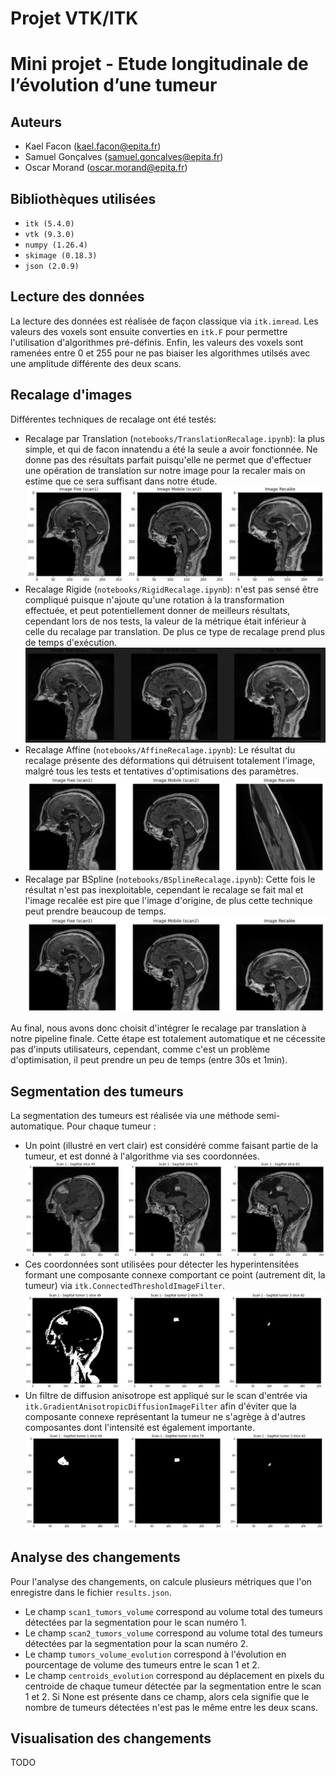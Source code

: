 # Projet VTK/ITK
# Mini projet - Etude longitudinale de l’évolution d’une tumeur
## Auteurs
- Kael Facon (kael.facon@epita.fr)
- Samuel Gonçalves (samuel.goncalves@epita.fr)
- Oscar Morand (oscar.morand@epita.fr)

## Bibliothèques utilisées
- `itk (5.4.0)`
- `vtk (9.3.0)`
- `numpy (1.26.4)`
- `skimage (0.18.3)`
- `json (2.0.9)`

## Lecture des données
La lecture des données est réalisée de façon classique via `itk.imread`. Les valeurs des voxels sont ensuite converties en `itk.F` pour permettre l'utilisation d'algorithmes pré-définis. Enfin, les valeurs des voxels sont ramenées entre 0 et 255 pour ne pas biaiser les algorithmes utilsés avec une amplitude différente des deux scans.

## Recalage d'images
Différentes techniques de recalage ont été testés:
- Recalage par Translation (`notebooks/TranslationRecalage.ipynb`): la plus simple, et qui de facon innatendu a été la seule a avoir fonctionnée. Ne donne pas des résultats parfait puisqu'elle ne permet que d'effectuer une opération de translation sur notre image pour la recaler mais on estime que ce sera suffisant dans notre étude.
![Recalage 1](Images/Recalage1.png)
- Recalage Rigide (`notebooks/RigidRecalage.ipynb`): n'est pas sensé être compliqué puisque n'ajoute qu'une rotation à la transformation effectuée, et peut potentiellement donner de meilleurs résultats, cependant lors de nos tests, la valeur de la métrique était inférieur à celle du recalage par translation. De plus ce type de recalage prend plus de temps d'exécution.
![Recalage 2](Images/Recalage2.png)
- Recalage Affine (`notebooks/AffineRecalage.ipynb`): Le résultat du recalage présente des déformations qui détruisent totalement l'image, malgré tous les tests et tentatives d'optimisations des paramètres.
![Recalage 3](Images/Recalage3.png)
- Recalage par BSpline (`notebooks/BSplineRecalage.ipynb`): Cette fois le résultat n'est pas inexploitable, cependant le recalage se fait mal et l'image recalée est pire que l'image d'origine, de plus cette technique peut prendre beaucoup de temps.  
![Recalage 4](Images/Recalage4.png)

Au final, nous avons donc choisit d'intégrer le recalage par translation à notre pipeline finale. Cette étape est totalement automatique et ne cécessite pas d'inputs utilisateurs, cependant, comme c'est un problème d'optimisation, il peut prendre un peu de temps (entre 30s et 1min).

## Segmentation des tumeurs
La segmentation des tumeurs est réalisée via une méthode semi-automatique. Pour chaque tumeur :
- Un point (illustré en vert clair) est considéré comme faisant partie de la tumeur, et est donné à l'algorithme via ses coordonnées.
  ![Points choisis de la tumeur](Images/Points.png)
- Ces coordonnées sont utilisées pour détecter les hyperintensitées formant une composante connexe comportant ce point (autrement dit, la tumeur) via `itk.ConnectedThresholdImageFilter`.
  ![Segmentation 1](Images/Segmentation1.png)
- Un filtre de diffusion anisotrope est appliqué sur le scan d'entrée via `itk.GradientAnisotropicDiffusionImageFilter` afin d'éviter que la composante connexe représentant la tumeur ne s'agrège à d'autres composantes dont l'intensité est également importante.
  ![Segmentation 2](Images/Segmentation2.png)

## Analyse des changements
Pour l'analyse des changements, on calcule plusieurs métriques que l'on enregistre dans le fichier `results.json`. 
- Le champ `scan1_tumors_volume` correspond au volume total des tumeurs détectées par la segmentation pour le scan numéro 1.
- Le champ `scan2_tumors_volume` correspond au volume total des tumeurs détectées par la segmentation pour la scan numéro 2.
- Le champ `tumors_volume_evolution` correspond à l'évolution en pourcentage de volume des tumeurs entre le scan 1 et 2. 
- Le champ `centroids_evolution` correspond au déplacement en pixels du centroide de chaque tumeur détectée par la segmentation entre le scan 1 et 2. Si None est présente dans ce champ, alors cela signifie que le nombre de tumeurs détectées n'est pas le même entre les deux scans.

## Visualisation des changements
TODO

